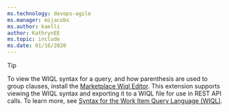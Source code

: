 ```yaml
---
ms.technology: devops-agile
ms.manager: mijacobs
ms.author: kaelli
author: KathrynEE
ms.topic: include
ms.date: 01/16/2020
---
```


> [!TIP]
> To view the WIQL syntax for a query, and how parenthesis are used to group clauses, install the [Marketplace Wiql Editor](https://marketplace.visualstudio.com/items?itemName=ottostreifel.wiql-editor). This extension supports viewing the WIQL syntax and exporting it to a WIQL file for use in REST API calls. To learn more, see [Syntax for the Work Item Query Language (WIQL)](/azure/devops/boards/queries/wiql-syntax).
